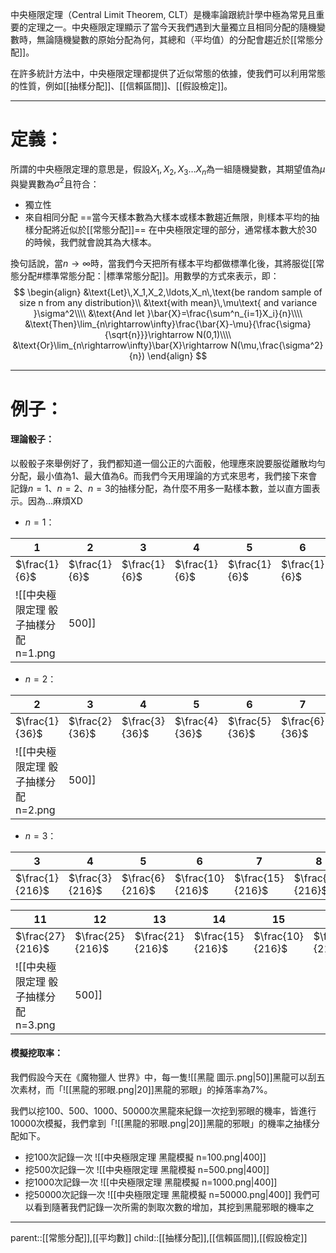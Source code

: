中央極限定理（Central Limit Theorem, CLT）是機率論跟統計學中極為常見且重要的定理之一。中央極限定理顯示了當今天我們遇到大量獨立且相同分配的隨機變數時，無論隨機變數的原始分配為何，其總和（平均值）的分配會趨近於[[常態分配]]。

在許多統計方法中，中央極限定理都提供了近似常態的依據，使我們可以利用常態的性質，例如[[抽樣分配]]、[[信賴區間]]、[[假設檢定]]。
- - -
# 定義：
所謂的中央極限定理的意思是，假設$X_1,X_2,X_3\ldots X_n$為一組隨機變數，其期望值為$\mu$與變異數為$\sigma^2$且符合：
- 獨立性
- 來自相同分配
==當今天樣本數為大樣本或樣本數趨近無限，則樣本平均的抽樣分配將近似於[[常態分配]]==
在中央極限定理的部分，通常樣本數大於30的時候，我們就會說其為大樣本。

換句話說，當$n\rightarrow\infty$時，當我們今天把所有樣本平均都做標準化後，其將服從[[常態分配#標準常態分配：|標準常態分配]]。用數學的方式來表示，即：
$$
\begin{align}
&\text{Let}\,X_1,X_2,\ldots,X_n\,\text{be random sample of size n from any distribution}\\
&\text{with mean}\,\mu\text{ and variance }\sigma^2\\\\
&\text{And let }\bar{X}=\frac{\sum^n_{i=1}X_i}{n}\\\\
&\text{Then}\lim_{n\rightarrow\infty}\frac{\bar{X}-\mu}{\frac{\sigma}{\sqrt{n}}}\rightarrow N(0,1)\\\\
&\text{Or}\lim_{n\rightarrow\infty}\bar{X}\rightarrow N(\mu,\frac{\sigma^2}{n})
\end{align}
$$
- - -
# 例子：
#### 理論骰子：
以骰骰子來舉例好了，我們都知道一個公正的六面骰，他理應來說要服從離散均勻分配，最小值為1、最大值為6。而我們今天用理論的方式來思考，我們接下來會記錄$n=1、n=2、n=3$的抽樣分配，為什麼不用多一點樣本數，並以直方圖表示。因為...麻煩XD
- $n=1$：

| 1             | 2             | 3             | 4             | 5             | 6             |
| ------------- | ------------- | ------------- | ------------- | ------------- | ------------- |
| $\frac{1}{6}$ | $\frac{1}{6}$ | $\frac{1}{6}$ | $\frac{1}{6}$ | $\frac{1}{6}$ | $\frac{1}{6}$ |
![[中央極限定理 骰子抽樣分配 n=1.png|500]]
- $n=2$：

| 2              | 3              | 4              | 5              | 6              | 7              | 8              | 9              | 10             | 11             | 12             |
| -------------- | -------------- | -------------- | -------------- | -------------- | -------------- | -------------- | -------------- | -------------- | -------------- | -------------- |
| $\frac{1}{36}$ | $\frac{2}{36}$ | $\frac{3}{36}$ | $\frac{4}{36}$ | $\frac{5}{36}$ | $\frac{6}{36}$ | $\frac{5}{36}$ | $\frac{4}{36}$ | $\frac{3}{36}$ | $\frac{2}{36}$ | $\frac{1}{36}$ |
![[中央極限定理 骰子抽樣分配 n=2.png|500]]
- $n=3$：

| 3               | 4               | 5               | 6                | 7                | 8                | 9                | 10               |
| --------------- | --------------- | --------------- | ---------------- | ---------------- | ---------------- | ---------------- | ---------------- |
| $\frac{1}{216}$ | $\frac{3}{216}$ | $\frac{6}{216}$ | $\frac{10}{216}$ | $\frac{15}{216}$ | $\frac{21}{216}$ | $\frac{25}{216}$ | $\frac{27}{216}$ |

| 11               | 12               | 13               | 14               | 15               | 16              | 17              | 18              |
| ---------------- | ---------------- | ---------------- | ---------------- | ---------------- | --------------- | --------------- | --------------- |
| $\frac{27}{216}$ | $\frac{25}{216}$ | $\frac{21}{216}$ | $\frac{15}{216}$ | $\frac{10}{216}$ | $\frac{6}{216}$ | $\frac{3}{216}$ | $\frac{1}{216}$ |
![[中央極限定理 骰子抽樣分配 n=3.png|500]]

#### 模擬挖取率：
我們假設今天在《魔物獵人 世界》中，每一隻![[黑龍 圖示.png|50]]黑龍可以刮五次素材，而「![[黑龍的邪眼.png|20]]黑龍的邪眼」的掉落率為7%。

我們以挖100、500、1000、50000次黑龍來紀錄一次挖到邪眼的機率，皆進行10000次模擬，我們拿到「![[黑龍的邪眼.png|20]]黑龍的邪眼」的機率之抽樣分配如下。

- 挖100次記錄一次
![[中央極限定理 黑龍模擬 n=100.png|400]]
- 挖500次記錄一次
![[中央極限定理 黑龍模擬 n=500.png|400]]
- 挖1000次記錄一次
![[中央極限定理 黑龍模擬 n=1000.png|400]]
- 挖50000次記錄一次
![[中央極限定理 黑龍模擬 n=50000.png|400]]
我們可以看到隨著我們記錄一次所需的剝取次數的增加，其挖到黑龍邪眼的機率之
- - -
parent::[[常態分配]],[[平均數]]
child::[[抽樣分配]],[[信賴區間]],[[假設檢定]]

